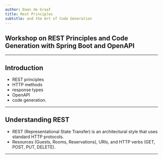 ```yaml
---
author: Daan de Graaf
title: Rest Principles
subtitle: and the Art of Code Generation
---
```


## Workshop on REST Principles and Code Generation with Spring Boot and OpenAPI

---

## Introduction
 - REST principles
 - HTTP methods
 - response types
 - OpenAPI
 - code generation.

---

## Understanding REST
- REST (Representational State Transfer) is an architectural style that uses standard HTTP protocols.
- Resources (Guests, Rooms, Reservations), URIs, and HTTP verbs (GET, POST, PUT, DELETE).

---